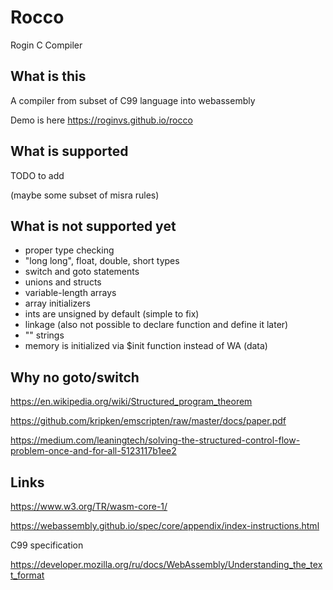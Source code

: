 # Rocco

Rogin C Compiler

## What is this

A compiler from subset of C99 language into webassembly

Demo is here <https://roginvs.github.io/rocco>

## What is supported

TODO to add

(maybe some subset of misra rules)

## What is not supported yet

- proper type checking
- "long long", float, double, short types
- switch and goto statements
- unions and structs
- variable-length arrays
- array initializers
- ints are unsigned by default (simple to fix)
- linkage (also not possible to declare function and define it later)
- "" strings
- memory is initialized via $init function instead of WA (data) 

## Why no goto/switch

https://en.wikipedia.org/wiki/Structured_program_theorem

https://github.com/kripken/emscripten/raw/master/docs/paper.pdf

https://medium.com/leaningtech/solving-the-structured-control-flow-problem-once-and-for-all-5123117b1ee2

## Links

https://www.w3.org/TR/wasm-core-1/

https://webassembly.github.io/spec/core/appendix/index-instructions.html

C99 specification

https://developer.mozilla.org/ru/docs/WebAssembly/Understanding_the_text_format
